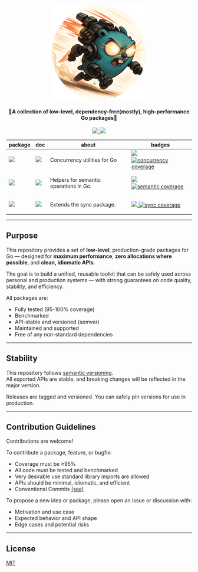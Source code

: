 <div align="center">
<img src=".github/assets/pkg_poster_round.png"  width="256" height="256" >
<h4 align="center">🚀A collection of low-level, dependency-free(mostly), high-performance Go packages🚀</h2>

<p align="center">
<!-- Build Status  -->
<a href="https://github.com/lif0/pkg/actions/">
<img src="https://github.com/lif0/pkg/workflows/build/badge.svg" />
</a>
<!-- GitHub -->
<a href="https://github.com/lif0/pkg">
<img src="https://img.shields.io/github/last-commit/lif0/pkg.svg" />
</a>
</p>

<table align="center">
    <thead>
        <tr>
            <th>package</th>
            <th>doc</th>
            <th>about</th>
            <th>badges</th>
        </tr>
        </thead>
        <tbody>
            <!-- Module concurrency -->
            <tr>
                <td>
                    <a href=".">
                        <img src="https://img.shields.io/github/v/tag/lif0/pkg/concurrency?label=version&filter=v*"/>
                    </a>
                </td>
                <td>
                    <a href="https://pkg.go.dev/github.com/lif0/pkg/concurrency">
                        <img src="https://img.shields.io/badge/doc-concurrency-007d9c?logo=go&logoColor=white&style=platic" />
                    </a>
                </td>
                <td>
                    <p>Concurrency utilities for Go</p>
                </td>
                <td>
                    <a href="https://goreportcard.com/report/github.com/lif0/pkg/concurrency">
                        <img src="https://goreportcard.com/badge/github.com/lif0/pkg/concurrency" />
                    </a>
                    <a href="https://coveralls.io/github/lif0/pkg/concurrency?branch=main">
                    <img alt="concurrency coverage" src="https://img.shields.io/endpoint?url=https%3A%2F%2Fraw.githubusercontent.com%2Flif0%2Fpkg%2Frefs%2Fheads%2Fmain%2F.github%2Fassets%2Fbadges%2Fcoverage-concurrency.json">
                    </a>
                </td>
            </tr>
            <!-- Module semantic -->
            <tr>
                <td>
                    <a href=".">
                        <img src="https://img.shields.io/github/v/tag/lif0/pkg/semantic?label=version&filter=v*"/>
                    </a>
                </td>
                <td>
                    <a href="https://pkg.go.dev/github.com/lif0/pkg/semantic">
                        <img src="https://img.shields.io/badge/doc-semantic-007d9c?logo=go&logoColor=white&style=platic" />
                    </a>
                </td>
                <td>
                    <p>Helpers for semantic operations in Go.</p>
                </td>
                <td>
                    <a href="https://goreportcard.com/report/github.com/lif0/pkg/semantic">
                        <img src="https://goreportcard.com/badge/github.com/lif0/pkg/semantic" />
                    </a>
                    <a href="https://coveralls.io/github/lif0/pkg/semantic?branch=main">
                    <img alt="semantic coverage" src="https://img.shields.io/endpoint?url=https%3A%2F%2Fraw.githubusercontent.com%2Flif0%2Fpkg%2Frefs%2Fheads%2Fmain%2F.github%2Fassets%2Fbadges%2Fcoverage-semantic.json">
                    </a>
                </td>
            </tr>
            <!-- Module sync -->
            <tr>
                <td>
                    <a href=".">
                        <img src="https://img.shields.io/github/v/tag/lif0/pkg/sync?label=version&filter=v*"/>
                    </a>
                </td>
                <td>
                    <a href="https://pkg.go.dev/github.com/lif0/pkg/sync">
                        <img src="https://img.shields.io/badge/doc-sync-007d9c?logo=go&logoColor=white&style=platic" />
                    </a>
                </td>
                <td>
                    <p>Extends the sync package.</p>
                </td>
                <td>
                    <a href="https://goreportcard.com/report/github.com/lif0/pkg/sync">
                        <img src="https://goreportcard.com/badge/github.com/lif0/pkg/sync" />
                    </a>
                    <a href="https://coveralls.io/github/lif0/pkg/sync?branch=main">
                    <img alt="sync coverage" src="https://img.shields.io/endpoint?url=https%3A%2F%2Fraw.githubusercontent.com%2Flif0%2Fpkg%2Frefs%2Fheads%2Fmain%2F.github%2Fassets%2Fbadges%2Fcoverage-sync.json">
                    </a>
                </td>
            </tr>
        </tbody>
</table>

</div>

---

## Purpose

This repository provides a set of **low-level**, production-grade packages for Go — designed for **maximum performance**, **zero allocations where possible**, and **clean, idiomatic APIs**.

The goal is to build a unified, reusable toolkit that can be safely used across personal and production systems — with strong guarantees on code quality, stability, and efficiency.

All packages are:

- Fully tested (95-100% coverage)
- Benchmarked
- API-stable and versioned (semver)
- Maintained and supported
- Free of any non-standard dependencies

---

## Stability

This repository follows [semantic versioning](https://semver.org/).  
All exported APIs are stable, and breaking changes will be reflected in the major version.

Releases are tagged and versioned. You can safely pin versions for use in production.

---

## Contribution Guidelines

Contributions are welcome!

To contribute a package, feature, or bugfix:

- Coverage must be ≥95%
- All code must be tested and benchmarked
- Very desirable use standard library imports are allowed
- APIs should be minimal, idiomatic, and efficient
- Conventional Commits [(see)](https://www.conventionalcommits.org/en/v1.0.0/)

To propose a new idea or package, please open an issue or discussion with:

- Motivation and use case
- Expected behavior and API shape
- Edge cases and potential risks

---

## License

[MIT](./LICENSE)
